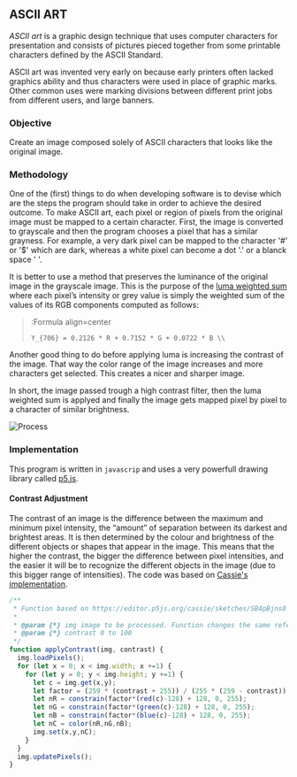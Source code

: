 ## ASCII ART

*ASCII art* is a graphic design technique that uses computer characters for presentation and consists of pictures pieced together from some printable characters defined by the ASCII Standard. 

ASCII art was invented very early on because early printers often lacked graphics ability and thus characters were used in place of graphic marks. Other common uses were marking divisions between different print jobs from different users, and large banners. 

### Objective
Create an image composed solely of ASCII characters that looks like the original image. 

### Methodology
One of the (first) things to do when developing software is to devise which are the steps the program should take in order to achieve the desired outcome. To make ASCII art, each pixel or region of pixels from the original image must be mapped to a certain character. First, the image is converted to grayscale and then the program chooses a pixel that has a similar grayness. For example, a very dark pixel can be mapped to the character '#' or '$' which are dark, whereas a white pixel can become a dot '.' or a blanck space ' '. 


It is better to use a method that preserves the luminance of the original image in the grayscale image. This is the purpose of the [luma weighted sum](https://en.wikipedia.org/wiki/HSL_and_HSV#Lightness) where each pixel’s intensity or grey value is simply the weighted sum of the values of its RGB components computed as follows: 

> :Formula align=center
>
> ```
> Y_{706} = 0.2126 * R + 0.7152 * G + 0.0722 * B \\
> ```

Another good thing to do before applying luma is increasing the contrast of the image. That way the color range of the image increases and more characters get selected. This creates a nicer and sharper image. 

In short, the image passed trough a high contrast filter, then the luma weighted sum is applyed and finally the image gets mapped pixel by pixel to a character of similar brightness.

![Process](../sketches/workshop1/w3/explanation.png)

### Implementation
This program is written in ```javascrip``` and uses a very powerfull drawing library called [p5.js](https://p5js.org).

#### Contrast Adjustment
The contrast of an image is the difference between the maximum and minimum pixel intensity, the “amount” of separation between its darkest and brightest areas. It is then determined by the colour and brightness of the different objects or shapes that appear in the image. This means that the higher the contrast, the bigger the difference between pixel intensities, and the easier it will be to recognize the different objects in the image (due to this bigger range of intensities). The code was based on [Cassie's implementation](https://editor.p5js.org/cassie/sketches/SB4pBjns0).

```javascript
/**
 * Function based on https://editor.p5js.org/cassie/sketches/SB4pBjns0
 * 
 * @param {*} img image to be processed. Function changes the same reference to image 
 * @param {*} contrast 0 to 100
 */
function applyContrast(img, contrast) {
  img.loadPixels();
  for (let x = 0; x < img.width; x +=1) {
    for (let y = 0; y < img.height; y +=1) {
      let c = img.get(x,y);
      let factor = (259 * (contrast + 255)) / (255 * (259 - contrast));
      let nR = constrain(factor*(red(c)-128) + 128, 0, 255);
      let nG = constrain(factor*(green(c)-128) + 128, 0, 255);
      let nB = constrain(factor*(blue(c)-128) + 128, 0, 255);
      let nC = color(nR,nG,nB);
      img.set(x,y,nC);
    }
  }
  img.updatePixels();
}
```


[//]: # "> :P5 sketch=/docs/sketches/workshop1/w3/preprocess.js, width=775, height=255"

[//]: # "> :P5 sketch=/docs/sketches/workshop1/w3/asciiart.js, width=800, height=900"

